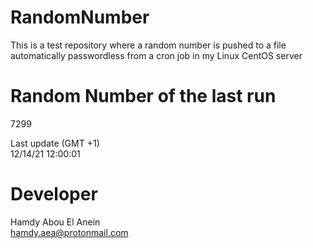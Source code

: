 # RandomNumber    
This is a test repository where a random number is pushed to a file automatically passwordless from a cron job in my Linux CentOS server    
# Random Number of the last run   
7299
      
Last update (GMT +1)    
12/14/21 12:00:01
# Developer    
Hamdy Abou El Anein   
hamdy.aea@protonmail.com
